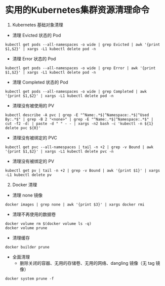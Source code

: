 # 实用的Kubernetes集群资源清理命令

1. Kubernetes 基础对象清理
- 清理 Evicted 状态的 Pod
```
kubectl get pods --all-namespaces -o wide | grep Evicted | awk '{print $1,$2}' | xargs -L1 kubectl delete pod -n
```
- 清理 Error 状态的 Pod
```
kubectl get pods --all-namespaces -o wide | grep Error | awk '{print $1,$2}' | xargs -L1 kubectl delete pod -n
```
- 清理 Completed 状态的 Pod
```
kubectl get pods --all-namespaces -o wide | grep Completed | awk '{print $1,$2}' | xargs -L1 kubectl delete pod -n
```
- 清理没有被使用的 PV
```
kubectl describe -A pvc | grep -E "^Name:.*$|^Namespace:.*$|^Used By:.*$" | grep -B 2 "<none>" | grep -E "^Name:.*$|^Namespace:.*$" | cut -f2 -d: | paste -d " " - - | xargs -n2 bash -c 'kubectl -n ${1} delete pvc ${0}'
```
- 清理没有被绑定的 PVC
```
kubectl get pvc --all-namespaces | tail -n +2 | grep -v Bound | awk '{print $1,$2}' | xargs -L1 kubectl delete pvc -n
```
- 清理没有被绑定的 PV
```
kubectl get pv | tail -n +2 | grep -v Bound | awk '{print $1}' | xargs -L1 kubectl delete pv
```
2. Docker 清理
- 清理 none 镜像
```
docker images | grep none | awk '{print $3}' | xargs docker rmi
```
- 清理不再使用的数据卷
```
docker volume rm $(docker volume ls -q)
docker volume prune
```
- 清理缓存
```
docker builder prune
```
- 全面清理
  - 删除关闭的容器、无用的存储卷、无用的网络、dangling 镜像（无 tag 镜像）
```
docker system prune -f 
```

